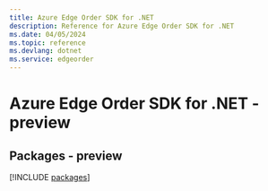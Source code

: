 ```yaml
---
title: Azure Edge Order SDK for .NET
description: Reference for Azure Edge Order SDK for .NET
ms.date: 04/05/2024
ms.topic: reference
ms.devlang: dotnet
ms.service: edgeorder
---
```

# Azure Edge Order SDK for .NET - preview
## Packages - preview
[!INCLUDE [packages](edge-order-index.md)]